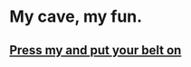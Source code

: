 # My cave, my fun.

## [Press my and put your belt on](https://matiassemelman.netlify.app/index.html)
